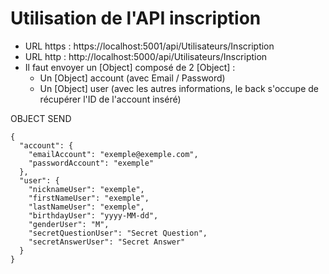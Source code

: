# Utilisation de l'API inscription

  - URL https : https://localhost:5001/api/Utilisateurs/Inscription
  - URL http : http://localhost:5000/api/Utilisateurs/Inscription
  - Il faut envoyer un [Object] composé de 2 [Object] :
      - Un [Object] account (avec Email / Password)
      - Un [Object] user    (avec les autres informations, le back s'occupe de récupérer l'ID de l'account inséré)

OBJECT SEND

    {
      "account": {
        "emailAccount": "exemple@exemple.com",
        "passwordAccount": "exemple"
      },
      "user": {
        "nicknameUser": "exemple",
        "firstNameUser": "exemple",
        "lastNameUser": "exemple",
        "birthdayUser": "yyyy-MM-dd",
        "genderUser": "M",
        "secretQuestionUser": "Secret Question",
        "secretAnswerUser": "Secret Answer"
      }
    }
